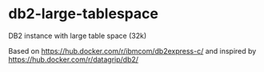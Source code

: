 # db2-large-tablespace

DB2 instance with large table space (32k)

Based on <https://hub.docker.com/r/ibmcom/db2express-c/> and inspired by <https://hub.docker.com/r/datagrip/db2/>


